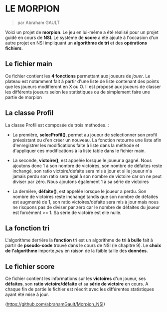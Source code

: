# LE MORPION
>par Abraham GAULT

Voici un projet de __morpion__. Le jeu en lui-même a été réalisé pour un projet guidé en cours de __NSI__.
Le système de __score__ a été ajouté à l'occasion d'un autre projet en NSI impliquant un __algorithme de tri__ et des __opérations fichiers__.

## Le fichier main

Ce fichier contient les __4 fonctions__ permettant aux joueurs de *jouer*. 
Le plateau est notamment fait à partir d'une liste de liste contenant des points que les joueurs modifieront en X ou O.
Il est proposé aux joueurs de classer les différents joueurs selon les statistiques ou de simplement faire une partie de morpion

## La classe Profil

La classe Profil est composée de trois méthodes. :  
* La première, __selecProfil()__, permet au joueur de selectionner son profil préexistant ou d'en créer un nouveau. La fonction retourne une liste afin d'enregistrer les modifications faite à liste dans la méthode et d'appliquer ces modifications à la liste table dans le fichier main. 

* La seconde, __victoire()__, est appelée lorsque le joueur a gagné. Nous ajoutons donc 1 à son nombre de victoires, son nombre de défaites reste inchangé, son ratio victoire/défaite sera mis à jour et si le joueur n'a jamais perdu son ratio sera égal à son nombre de victoire car on ne peut diviser par zéro. Nous ajoutons également 1 à sa série de victoires

* La dernière, __défaite()__, est appelée lorsque le joueur a perdu. Son nombre de victoires reste inchangé tandis que son nombre de défaites est augmenté de 1, son ratio victoires/défaite sera mis à jour mais nous ne risquons pas de diviser par zéro car le nombre de défaites du joueur est forcément >= 1. Sa série de victoire est elle nulle.

## La fonction tri

L'algorithme derrière la __fonction__ tri est un algorithme de __tri à bulle__ fait à partir de __pseudo-code__ trouvé dans le cours de NSI (le chapitre 9).
Le __choix de l'algorithme__ importe *peu* en raison de la faible taille des __données__.

## Le fichier score

Ce fichier contient les informations sur les __victoires__ d'un joueur, ses __défaites__, son __ratio victoire/défaite__ et sa __série de victoire__ en cours. A chaque fin de partie le fichier est réecrit avec les différentes statistiques ayant été mise à jour.


(https://github.com/abrahamGault/Morpion_NSI)